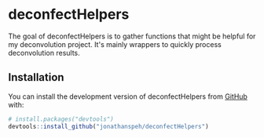 
# deconfectHelpers

<!-- badges: start -->
<!-- badges: end -->

The goal of deconfectHelpers is to gather functions that might be helpful for my deconvolution project. It's mainly wrappers to quickly process deconvolution results.

## Installation

You can install the development version of deconfectHelpers from [GitHub](https://github.com/) with:

``` r
# install.packages("devtools")
devtools::install_github("jonathanspeh/deconfectHelpers")
```



